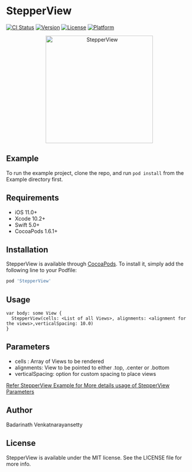 # StepperView

[![CI Status](https://img.shields.io/travis/badrinathvm/StepperView.svg?style=flat)](https://travis-ci.org/badrinathvm/StepperView)
[![Version](https://img.shields.io/cocoapods/v/StepperView.svg?style=flat)](https://cocoapods.org/pods/StepperView)
[![License](https://img.shields.io/cocoapods/l/StepperView.svg?style=flat)](https://cocoapods.org/pods/StepperView)
[![Platform](https://img.shields.io/cocoapods/p/StepperView.svg?style=flat)](https://cocoapods.org/pods/StepperView)

<p align="center">
    <img src="https://raw.githubusercontent.com/badrinathvm/StepperView/master/images/stepperView.gif" width="290" alt="StepperView"/>
</p>

## Example

To run the example project, clone the repo, and run `pod install` from the Example directory first.

## Requirements
- iOS 11.0+
- Xcode 10.2+
- Swift 5.0+
- CocoaPods 1.6.1+

## Installation

StepperView is available through [CocoaPods](https://cocoapods.org). To install
it, simply add the following line to your Podfile:

```ruby
pod 'StepperView'
```
## Usage

```
var body: some View {
  StepperView(cells: <List of all Views>, alignments: <alignment for the views>,verticalSpacing: 10.0)
}
```
## Parameters
- cells : Array of Views to be rendered
- alignments: View to be pointed to either .top, .center or .bottom
- verticalSpacing: option for custom spacing to place views

<p>
    <a href="https://github.com/badrinathvm/StepperView/blob/master/Example/StepperView/StepDesignerView.swift">Refer StepperView Example for More details usage of StepperView Parameters</a>
</p>

## Author

Badarinath Venkatnarayansetty

## License

StepperView is available under the MIT license. See the LICENSE file for more info.


